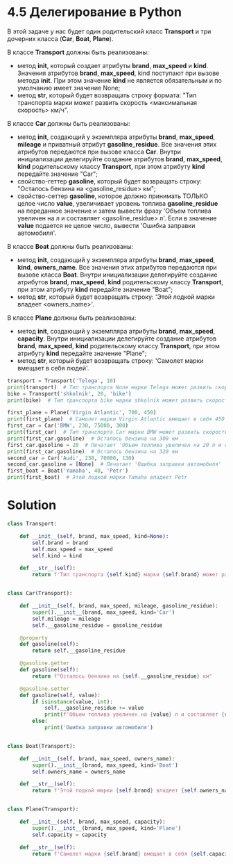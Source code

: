 # 4.5 Делегирование в Python
В этой задаче у нас будет один родительский класс **Transport** и три дочерних класса (**Car**, **Boat**, **Plane**).

В классе **Transport** должны быть реализованы:

* метод **__init__**, который создает атрибуты **brand**, **max_speed** и **kind**. Значения атрибутов **brand**, **max_speed**, kind поступают при вызове метода **__init__**. При этом значение **kind** не является обязательным и по умолчанию имеет значение None;
* метод **__str__**, который будет возвращать строку формата: "Тип транспорта <kind> марки <brand> может развить скорость <максимальная скорость> км/ч".

В классе **Car** должны быть реализованы:

* метод **__init__**, создающий у экземпляра атрибуты **brand**, **max_speed**, **mileage** и приватный атрибут **gasoline_residue**. Все значения этих атрибутов передаются при вызове класса **Car**. Внутри инициализации делегируйте создание атрибутов **brand**, **max_speed**, **kind** родительскому классу **Transport**, при этом атрибуту **kind** передайте значение "Car";
* свойство-геттер **gasoline**, который будет возвращать строку: "Осталось бензина на <gasoline_residue> км";
* свойство-сеттер **gasoline**, которое должно принимать ТОЛЬКО целое число **value**, увеличивает уровень топлива **gasoline_residue** на переданное значение и затем вывести фразу 'Объем топлива увеличен на <value> л и составляет <gasoline_residue> л'. Если в значение **value** подается не целое число, вывести 'Ошибка заправки автомобиля'.

В классе **Boat** должны быть реализованы:

* метод **__init__**, создающий у экземпляра атрибуты **brand**, **max_speed**, **kind**, **owners_name**. Все значения этих атрибутов передаются при вызове класса **Boat**. Внутри инициализации делегируйте создание атрибутов **brand**, **max_speed**, **kind** родительскому классу **Transport**, при этом атрибуту **kind** передайте значение "Boat";
* метод **__str__**, который будет возвращать строку: 'Этой лодкой марки <brand> владеет <owners_name>'.

В классе **Plane** должны быть реализованы:

* метод **__init__**, создающий у экземпляра атрибуты **brand**, **max_speed**, **capacity**. Внутри инициализации делегируйте создание атрибутов **brand**, **max_speed**, **kind** родительскому классу **Transport**, при этом атрибуту **kind** передайте значение "Plane";
* метод **__str__**, который будет возвращать строку: 'Самолет марки <brand> вмещает в себя <capacity> людей'.
```python
transport = Transport('Telega', 10)
print(transport)  # Тип транспорта None марки Telega может развить скорость 10 км/ч
bike = Transport('shkolnik', 20, 'bike')
print(bike)  # Тип транспорта bike марки shkolnik может развить скорость 20 км/ч

first_plane = Plane('Virgin Atlantic', 700, 450)
print(first_plane)  # Самолет марки Virgin Atlantic вмещает в себя 450 людей
first_car = Car('BMW', 230, 75000, 300)
print(first_car)  # Тип транспорта Car марки BMW может развить скорость 230 км/ч
print(first_car.gasoline)  # Осталось бензина на 300 км
first_car.gasoline = 20  # Печатает 'Объем топлива увеличен на 20 л и составляет 320 л'
print(first_car.gasoline)  # Осталось бензина на 320 км
second_car = Car('Audi', 230, 70000, 130)
second_car.gasoline = [None]  # Печатает 'Ошибка заправки автомобиля'
first_boat = Boat('Yamaha', 40, 'Petr')
print(first_boat)  # Этой лодкой марки Yamaha владеет Petr

```

# Solution
```python
class Transport:

    def __init__(self, brand, max_speed, kind=None):
        self.brand = brand
        self.max_speed = max_speed
        self.kind = kind

    def __str__(self):
        return f'Тип транспорта {self.kind} марки {self.brand} может развить скорость {self.max_speed} км/ч'


class Car(Transport):

    def __init__(self, brand, max_speed, mileage, gasoline_residue):
        super().__init__(brand, max_speed, kind='Car')
        self.mileage = mileage
        self.__gasoline_residue = gasoline_residue

    @property
    def gasoline(self):
        return self.__gasoline_residue

    @gasoline.getter
    def gasoline(self):
        return f"Осталось бензина на {self.__gasoline_residue} км"

    @gasoline.setter
    def gasoline(self, value):
        if isinstance(value, int):
            self.__gasoline_residue += value
            print(f'Объем топлива увеличен на {value} л и составляет {self.__gasoline_residue} л')
        else:
            print('Ошибка заправки автомобиля')


class Boat(Transport):

    def __init__(self, brand, max_speed, owners_name):
        super().__init__(brand, max_speed, kind='Boat')
        self.owners_name = owners_name

    def __str__(self):
        return f'Этой лодкой марки {self.brand} владеет {self.owners_name}'


class Plane(Transport):

    def __init__(self, brand, max_speed, capacity):
        super().__init__(brand, max_speed, kind='Plane')
        self.capacity = capacity

    def __str__(self):
        return f'Самолет марки {self.brand} вмещает в себя {self.capacity} людей'
```